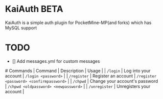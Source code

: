 # KaiAuth BETA
KaiAuth is a simple auth plugin for PocketMine-MP(and forks) which has MySQL support
 
# TODO
- [] Add messages.yml for custom messages

# Commands
| Command | Description | Usage |
| `/login` | Log into your account | `/login <password>` |
| `/register` | Register an account | `/register <password> <confirmpassword>` |
| `/chpwd` | Change your account's password | `/chpwd <oldpassword> <newpassword>` |
| `/unregister` | Unregisters your account |
